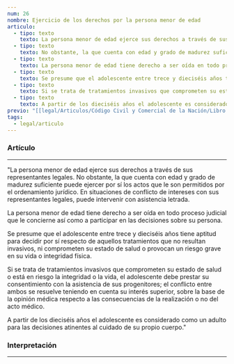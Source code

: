 ```yaml
---
num: 26
nombre: Ejercicio de los derechos por la persona menor de edad
articulo:
  - tipo: texto
    texto: La persona menor de edad ejerce sus derechos a través de sus representantes legales.
  - tipo: texto
    texto: No obstante, la que cuenta con edad y grado de madurez suficiente puede ejercer por sí los actos que le son permitidos por el ordenamiento jurídico. En situaciones de conflicto de intereses con sus representantes legales, puede intervenir con asistencia letrada.
  - tipo: texto
    texto: La persona menor de edad tiene derecho a ser oída en todo proceso judicial que le concierne así como a participar en las decisiones sobre su persona.
  - tipo: texto
    texto: Se presume que el adolescente entre trece y dieciséis años tiene aptitud para decidir por sí respecto de aquellos tratamientos que no resultan invasivos, ni comprometen su estado de salud o provocan un riesgo grave en su vida o integridad física.
  - tipo: texto
    texto: Si se trata de tratamientos invasivos que comprometen su estado de salud o está en riesgo la integridad o la vida, el adolescente debe prestar su consentimiento con la asistencia de sus progenitores; el conflicto entre ambos se resuelve teniendo en cuenta su interés superior, sobre la base de la opinión médica respecto a las consecuencias de la realización o no del acto médico.
  - tipo: texto
    texto: A partir de los dieciséis años el adolescente es considerado como un adulto para las decisiones atinentes al cuidado de su propio cuerpo.
previo: "[[legal/Articulos/Código Civil y Comercial de la Nación/Libro Primero/Título 1/Capítulo 2/Sección 2/Sección 2, Persona menor de edad.md|Sección 2, Persona menor de edad]]"
tags:
  - legal/articulo
---
```

### Artículo
---
"La persona menor de edad ejerce sus derechos a través de sus representantes legales.
No obstante, la que cuenta con edad y grado de madurez suficiente puede ejercer por sí los actos que le son permitidos por el ordenamiento jurídico. En situaciones de conflicto de intereses con sus representantes legales, puede intervenir con asistencia letrada.

La persona menor de edad tiene derecho a ser oída en todo proceso judicial que le concierne así como a participar en las decisiones sobre su persona.

Se presume que el adolescente entre trece y dieciséis años tiene aptitud para decidir por sí respecto de aquellos tratamientos que no resultan invasivos, ni comprometen su estado de salud o provocan un riesgo grave en su vida o integridad física.

Si se trata de tratamientos invasivos que comprometen su estado de salud o está en riesgo la integridad o la vida, el adolescente debe prestar su consentimiento con la asistencia de sus progenitores; el conflicto entre ambos se resuelve teniendo en cuenta su interés superior, sobre la base de la opinión médica respecto a las consecuencias de la realización o no del acto médico.

A partir de los dieciséis años el adolescente es considerado como un adulto para las decisiones atinentes al cuidado de su propio cuerpo."

### Interpretación
---
